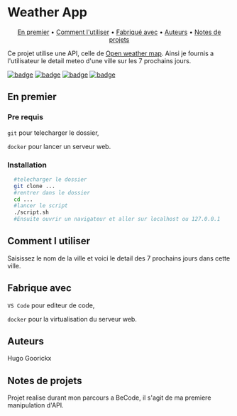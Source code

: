 # Weather App
<p align="center">
  <a href="#en-premier">En premier</a> •
  <a href="#comment-l-utiliser">Comment l'utiliser</a> •
  <a href="#fabrique-avec">Fabriqué avec</a> •
  <a href="#auteurs">Auteurs</a> •
  <a href="#notes-de-projets">Notes de projets</a> 
</p>



Ce projet utilise une API, celle de [Open weather map](https://openweathermap.org). Ainsi je fournis a l'utilisateur le detail meteo d'une ville sur les 7 prochains jours.

[![badge](https://img.shields.io/static/v1?label=Langage&message=HTML&color=ffc800&style=for-the-badge)](https://shields.io)
[![badge](https://img.shields.io/static/v1?label=Langage&message=CSS&color=0062ff&style=for-the-badge)](https://shields.io)
[![badge](https://img.shields.io/static/v1?label=Langage&message=JS&color=fbff00&style=for-the-badge)](https://shields.io)
[![badge](https://img.shields.io/static/v1?label=School-project&message=becode&color=000000&style=for-the-badge)](https://shields.io)
## En premier
### Pre requis
  ``` git ``` pour telecharger le dossier,
  
  ``` docker ``` pour lancer un serveur web.
### Installation
  ```bash
    #telecharger le dossier
    git clone ...
    #rentrer dans le dossier
    cd ...
    #lancer le script
    ./script.sh
    #Ensuite ouvrir un navigateur et aller sur localhost ou 127.0.0.1
  ```
## Comment l utiliser
  Saisissez le nom de la ville  et voici le detail des 7 prochains jours dans cette ville.
## Fabrique avec
  ``` VS Code ``` pour editeur de code,
  
  ``` docker ``` pour la virtualisation du serveur web.
## Auteurs
  Hugo Goorickx
## Notes de projets
  Projet realise durant mon parcours a BeCode, il s'agit de ma premiere manipulation d'API.
